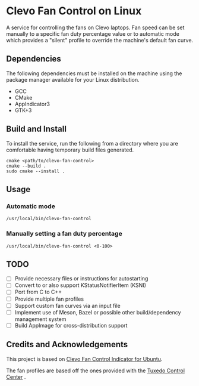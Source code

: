 # Clevo Fan Control on Linux

A service for controlling the fans on Clevo laptops. Fan speed can be 
set manually to a specific fan duty percentage value or to automatic 
mode which provides a "silent" profile to override the machine's default
fan curve.

## Dependencies

The following dependencies must be installed on the machine using the 
package manager available for your Linux distribution.

- GCC
- CMake
- AppIndicator3
- GTK+3

Build and Install
-----------------

To install the service, run the following from a directory where you are
comfortable having temporary build files generated.

```shell
cmake <path/to/clevo-fan-control>
cmake --build .
sudo cmake --install .
```

## Usage

### Automatic mode

`/usr/local/bin/clevo-fan-control`

### Manually setting a fan duty percentage

`/usr/local/bin/clevo-fan-control <0-100>`

## TODO

- [ ] Provide necessary files or instructions for autostarting
- [ ] Convert to or also support KStatusNotifierItem (KSNI)
- [ ] Port from C to C++
- [ ] Provide multiple fan profiles
- [ ] Support custom fan curves via an input file
- [ ] Implement use of Meson, Bazel or possible other build/dependency 
  management system
- [ ] Build AppImage for cross-distribution support

## Credits and Acknowledgements

This project is based on
[Clevo Fan Control Indicator for Ubuntu](https://github.com/SkyLandTW/clevo-indicator).

The fan profiles are based off the ones provided with the
[Tuxedo Control Center](https://github.com/tuxedocomputers/tuxedo-control-center/blob/master/src/common/models/TccFanTable.ts)
.
